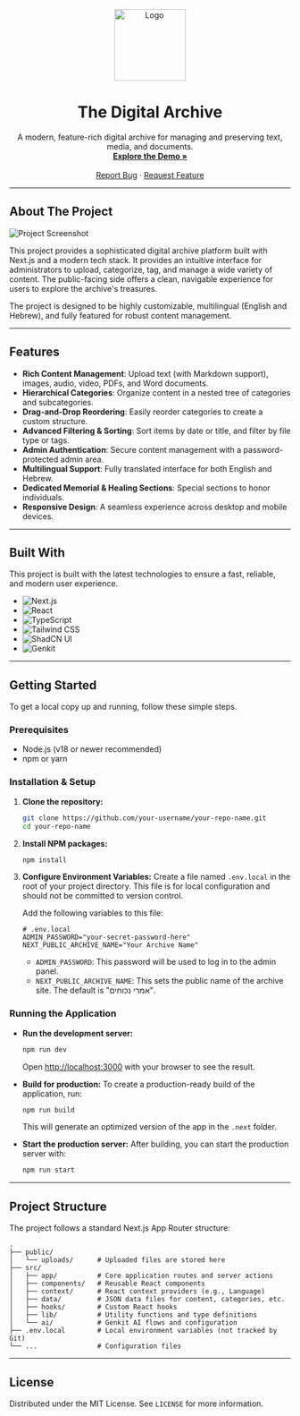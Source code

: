 <div align="center">
  <img src="https://placehold.co/128x128.png" alt="Logo" width="128" height="128" data-ai-hint="archive logo">

  <h1 align="center">The Digital Archive</h1>

  <p align="center">
    A modern, feature-rich digital archive for managing and preserving text, media, and documents.
    <br />
    <a href="#"><strong>Explore the Demo »</strong></a>
    <br />
    <br />
    <a href="#">Report Bug</a>
    ·
    <a href="#">Request Feature</a>
  </p>
</div>

---

## About The Project

![Project Screenshot](https://placehold.co/800x450.png?text=Digital+Archive+Screenshot)

This project provides a sophisticated digital archive platform built with Next.js and a modern tech stack. It provides an intuitive interface for administrators to upload, categorize, tag, and manage a wide variety of content. The public-facing side offers a clean, navigable experience for users to explore the archive's treasures.

The project is designed to be highly customizable, multilingual (English and Hebrew), and fully featured for robust content management.

---

## Features

*   **Rich Content Management**: Upload text (with Markdown support), images, audio, video, PDFs, and Word documents.
*   **Hierarchical Categories**: Organize content in a nested tree of categories and subcategories.
*   **Drag-and-Drop Reordering**: Easily reorder categories to create a custom structure.
*   **Advanced Filtering & Sorting**: Sort items by date or title, and filter by file type or tags.
*   **Admin Authentication**: Secure content management with a password-protected admin area.
*   **Multilingual Support**: Fully translated interface for both English and Hebrew.
*   **Dedicated Memorial & Healing Sections**: Special sections to honor individuals.
*   **Responsive Design**: A seamless experience across desktop and mobile devices.

---

## Built With

This project is built with the latest technologies to ensure a fast, reliable, and modern user experience.

*   ![Next.js](https://img.shields.io/badge/next.js-000000?style=for-the-badge&logo=nextdotjs&logoColor=white)
*   ![React](https://img.shields.io/badge/React-20232A?style=for-the-badge&logo=react&logoColor=61DAFB)
*   ![TypeScript](https://img.shields.io/badge/TypeScript-007ACC?style=for-the-badge&logo=typescript&logoColor=white)
*   ![Tailwind CSS](https://img.shields.io/badge/Tailwind_CSS-38B2AC?style=for-the-badge&logo=tailwind-css&logoColor=white)
*   ![ShadCN UI](https://img.shields.io/badge/shadcn/ui-000000?style=for-the-badge&logo=shadcnui&logoColor=white)
*   ![Genkit](https://img.shields.io/badge/Genkit-4285F4?style=for-the-badge&logo=google&logoColor=white)

---

## Getting Started

To get a local copy up and running, follow these simple steps.

### Prerequisites

*   Node.js (v18 or newer recommended)
*   npm or yarn

### Installation & Setup

1.  **Clone the repository:**
    ```sh
    git clone https://github.com/your-username/your-repo-name.git
    cd your-repo-name
    ```

2.  **Install NPM packages:**
    ```sh
    npm install
    ```

3.  **Configure Environment Variables:**
    Create a file named `.env.local` in the root of your project directory. This file is for local configuration and should not be committed to version control.

    Add the following variables to this file:
    ```env
    # .env.local
    ADMIN_PASSWORD="your-secret-password-here"
    NEXT_PUBLIC_ARCHIVE_NAME="Your Archive Name"
    ```
    - `ADMIN_PASSWORD`: This password will be used to log in to the admin panel.
    - `NEXT_PUBLIC_ARCHIVE_NAME`: This sets the public name of the archive site. The default is "אמרי נכוחים".

### Running the Application

*   **Run the development server:**
    ```sh
    npm run dev
    ```
    Open [http://localhost:3000](http://localhost:3000) with your browser to see the result.

*   **Build for production:**
    To create a production-ready build of the application, run:
    ```sh
    npm run build
    ```
    This will generate an optimized version of the app in the `.next` folder.

*   **Start the production server:**
    After building, you can start the production server with:
    ```sh
    npm run start
    ```

---

## Project Structure

The project follows a standard Next.js App Router structure:

```
.
├── public/
│   └── uploads/      # Uploaded files are stored here
├── src/
│   ├── app/          # Core application routes and server actions
│   ├── components/   # Reusable React components
│   ├── context/      # React context providers (e.g., Language)
│   ├── data/         # JSON data files for content, categories, etc.
│   ├── hooks/        # Custom React hooks
│   ├── lib/          # Utility functions and type definitions
│   └── ai/           # Genkit AI flows and configuration
├── .env.local        # Local environment variables (not tracked by Git)
└── ...               # Configuration files
```

---
## License

Distributed under the MIT License. See `LICENSE` for more information.
